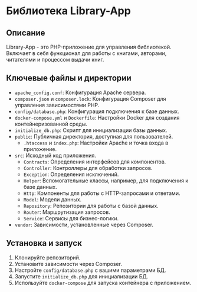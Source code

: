 # Библиотека Library-App

## Описание

Library-App - это PHP-приложение для управления библиотекой. Включает в себя функционал для работы с книгами, авторами, читателями и процессом выдачи книг.

## Ключевые файлы и директории

- `apache_config.conf`: Конфигурация Apache сервера.
- `composer.json` и `composer.lock`: Конфигурация Composer для управления зависимостями PHP.
- `config/database.php`: Конфигурация подключения к базе данных.
- `docker-compose.yml` и `Dockerfile`: Настройки Docker для создания контейнеризованной среды.
- `initialize_db.php`: Скрипт для инициализации базы данных.
- `public`: Публичная директория, доступная для пользователей.
  - `.htaccess` и `index.php`: Настройки Apache и точка входа в приложение.
- `src`: Исходный код приложения.
  - `Contracts`: Определения интерфейсов для компонентов.
  - `Controller`: Контроллеры для обработки запросов.
  - `Exception`: Определения исключений.
  - `Helper`: Вспомогательные классы, например, для подключения к базе данных.
  - `Http`: Компоненты для работы с HTTP-запросами и ответами.
  - `Model`: Модели данных.
  - `Repository`: Репозитории для работы с базой данных.
  - `Router`: Маршрутизация запросов.
  - `Service`: Сервисы для бизнес-логики.
- `vendor`: Зависимости, установленные через Composer.

## Установка и запуск

1. Клонируйте репозиторий.
2. Установите зависимости через Composer.
3. Настройте `config/database.php` с вашими параметрами БД.
4. Запустите `initialize_db.php` для инициализации БД.
5. Используйте `docker-compose` для запуска контейнера с приложением.
